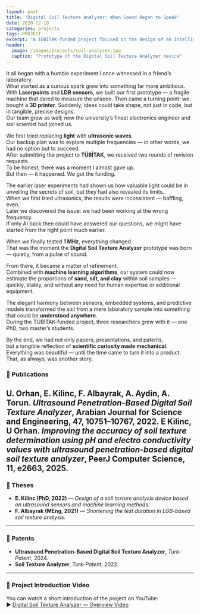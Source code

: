 ```yaml
---
layout: post
title: "Digital Soil Texture Analyzer: When Sound Began to Speak"
date: 2020-12-10 
categories: projects
tags: PROJECT
excerpt: "A TÜBİTAK-funded project focused on the design of an intelligent ultrasound-based device for analyzing soil texture, leading to patents, publications, and academic theses."
header:
  image: /images/projects/soil-analyzer.jpg
  caption: "Prototype of the Digital Soil Texture Analyzer device"
---
```


It all began with a humble experiment I once witnessed in a friend’s laboratory.  
What started as a curious spark grew into something far more ambitious.  
With **Laserpoints** and **LDR sensors**, we built our first prototype — a fragile machine that dared to measure the unseen. Then came a turning point: we bought a **3D printer**. Suddenly, ideas could take shape, not just in code, but in tangible, precise designs.  
Our team grew as well; now the university’s finest electronics engineer and soil scientist had joined us.  

We first tried replacing **light** with **ultrasonic waves**.  
Our backup plan was to explore multiple frequencies — in other words, we had no option but to succeed.  
After submitting the project to **TÜBİTAK**, we received two rounds of revision requests.  
To be honest, there was a moment I almost gave up.  
But then — it happened. We got the funding.  

The earlier laser experiments had shown us how valuable light could be in unveiling the secrets of soil, but they had also revealed its limits.  
When we first tried ultrasonics, the results were inconsistent — baffling, even.  
Later we discovered the issue: we had been working at the wrong frequency.  
If only AI back then could have answered our questions, we might have started from the right point much earlier.  

When we finally tested **1 MHz**, everything changed.  
That was the moment the **Digital Soil Texture Analyzer** prototype was born — quietly, from a pulse of sound.  

From there, it became a matter of refinement.  
Combined with **machine learning algorithms**, our system could now estimate the proportions of **sand, silt, and clay** within soil samples — quickly, stably, and without any need for human expertise or additional equipment.  

The elegant harmony between sensors, embedded systems, and predictive models transformed the soil from a mere laboratory sample into something that could be **understood anywhere**.  
During the TÜBİTAK-funded project, three researchers grew with it — one PhD, two master’s students.  

By the end, we had not only papers, presentations, and patents,  
but a tangible reflection of **scientific curiosity made mechanical**.  
Everything was beautiful — until the time came to turn it into a product.  
That, as always, was another story.

### 📜 Publications
**U. Orhan, E. Kilinc, F. Albayrak, A. Aydin, A. Torun.** *Ultrasound Penetration-Based Digital Soil Texture Analyzer*, **Arabian Journal for Science and Engineering**, 47, 10751–10767, 2022.
**E Kilinc, U Orhan.** *Improving the accuracy of soil texture determination using pH and electro conductivity values with ultrasound penetration-based digital soil texture analyzer*, **PeerJ Computer Science**, 11, e2663, 2025.
---

### 🧾 Theses
- **E. Kilinc (PhD, 2022)** — *Design of a soil texture analysis device based on ultrasound sensors and machine learning methods.*  
- **F. Albayrak (MEng, 2021)** — *Shortening the test duration in LGB-based soil texture analysis.*

---

### 🏅 Patents
- **Ultrasound Penetration-Based Digital Soil Texture Analyzer**, *Turk-Patent*, 2024.  
- **Soil Texture Analyzer**, *Turk-Patent*, 2022.

---

### 🎥 Project Introduction Video
You can watch a short introduction of the project on YouTube:  
▶️ [Digital Soil Texture Analyzer — Overview Video](https://youtu.be/yE9AWtGYKiE?si=ZJHj38PXS8UIw6tu)
